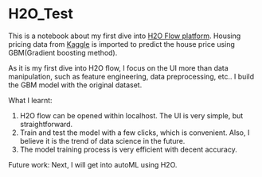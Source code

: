 # H2O_Test

This is a notebook about my first dive into [H2O Flow platform](http://docs.h2o.ai/h2o/latest-stable/h2o-docs/flow.html#about). 
Housing pricing data from [Kaggle](https://www.kaggle.com/c/house-prices-advanced-regression-techniques/overview) is imported to predict the house price using GBM(Gradient boosting method).

As it is my first dive into H2O flow, I focus on the UI more than data manipulation, such as feature engineering, data preprocessing, etc..
I build the GBM model with the original dataset.

What I learnt:
1) H2O flow can be opened within localhost. The UI is very simple, but straightforward.
2) Train and test the model with a few clicks, which is convenient. Also, I believe it is the trend of data science in the future.
3) The model training process is very efficient with decent accuracy.


Future work:
Next, I will get into autoML using H2O.
